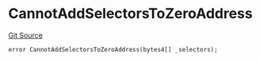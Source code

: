 # CannotAddSelectorsToZeroAddress
[Git Source](https://github.com/thrackle-io/tron/blob/d5d71b820b889f2fefe2639a8f5979e5f09110ed/src/client/token/handler/diamond/HandlerDiamondLib.sol)


```solidity
error CannotAddSelectorsToZeroAddress(bytes4[] _selectors);
```

